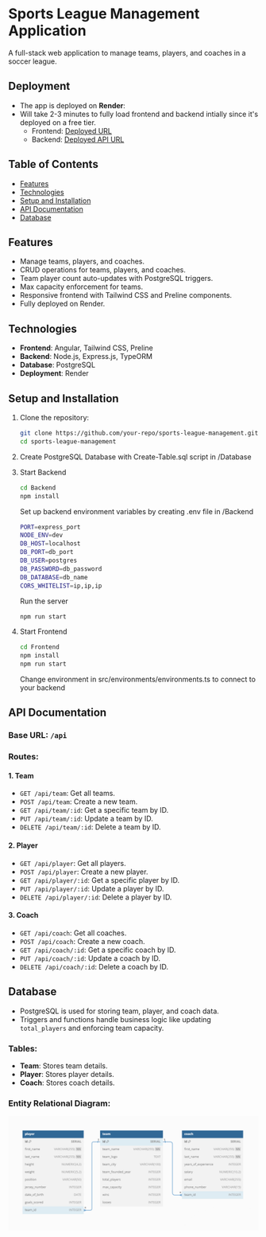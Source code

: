 # Sports League Management Application

A full-stack web application to manage teams, players, and coaches in a soccer league.

## Deployment
- The app is deployed on **Render**:
- Will take 2-3 minutes to fully load frontend and backend intially since it's deployed on a free tier.
   - Frontend: [Deployed URL](https://soccer-league-manager.onrender.com)
   - Backend: [Deployed API URL](https://mean-project-1-a0j5.onrender.com)

## Table of Contents
- [Features](#features)
- [Technologies](#technologies)
- [Setup and Installation](#setup-and-installation)
- [API Documentation](#api-documentation)
- [Database](#database)

## Features
- Manage teams, players, and coaches.
- CRUD operations for teams, players, and coaches.
- Team player count auto-updates with PostgreSQL triggers.
- Max capacity enforcement for teams.
- Responsive frontend with Tailwind CSS and Preline components.
- Fully deployed on Render.

## Technologies
- **Frontend**: Angular, Tailwind CSS, Preline
- **Backend**: Node.js, Express.js, TypeORM
- **Database**: PostgreSQL
- **Deployment**: Render

## Setup and Installation

1. Clone the repository:
   ```bash
   git clone https://github.com/your-repo/sports-league-management.git
   cd sports-league-management
   ```

2. Create PostgreSQL Database with Create-Table.sql script in /Database
   
2. Start Backend
   ```bash
   cd Backend
   npm install
   ```

   Set up backend environment variables by creating .env file in /Backend
    ```bash
    PORT=express_port
    NODE_ENV=dev
    DB_HOST=localhost
    DB_PORT=db_port
    DB_USER=postgres
    DB_PASSWORD=db_password
    DB_DATABASE=db_name
    CORS_WHITELIST=ip,ip,ip
    ```
    
   Run the server
   ```bash
   npm run start
   ```

3. Start Frontend
   ```bash
   cd Frontend
   npm install
   npm run start
   ```

   Change environment in src/environments/environments.ts to connect to your backend


## API Documentation

### **Base URL**: `/api`

### Routes:

#### 1. **Team**
- `GET /api/team`: Get all teams.
- `POST /api/team`: Create a new team.
- `GET /api/team/:id`: Get a specific team by ID.
- `PUT /api/team/:id`: Update a team by ID.
- `DELETE /api/team/:id`: Delete a team by ID.

#### 2. **Player**
- `GET /api/player`: Get all players.
- `POST /api/player`: Create a new player.
- `GET /api/player/:id`: Get a specific player by ID.
- `PUT /api/player/:id`: Update a player by ID.
- `DELETE /api/player/:id`: Delete a player by ID.

#### 3. **Coach**
- `GET /api/coach`: Get all coaches.
- `POST /api/coach`: Create a new coach.
- `GET /api/coach/:id`: Get a specific coach by ID.
- `PUT /api/coach/:id`: Update a coach by ID.
- `DELETE /api/coach/:id`: Delete a coach by ID.

## Database
- PostgreSQL is used for storing team, player, and coach data.
- Triggers and functions handle business logic like updating `total_players` and enforcing team capacity.

### Tables:
- **Team**: Stores team details.
- **Player**: Stores player details.
- **Coach**: Stores coach details.

### Entity Relational Diagram:
![image](ERD.png)
